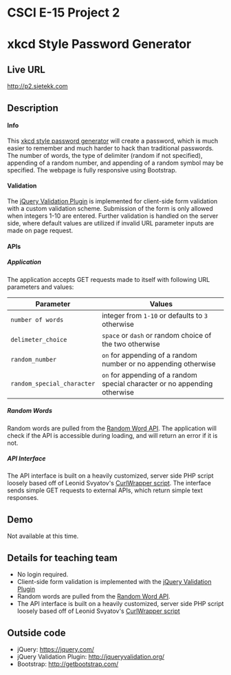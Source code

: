 # CSCI E-15 Project 2
# xkcd Style Password Generator

## Live URL
<http://p2.sietekk.com>

## Description

#### Info
This [xkcd style password generator](http://xkcd.com/936/) will create a password, which is much easier to remember and much harder to hack than traditional passwords. The number of words, the type of delimiter (random if not specified), appending of a random number, and appending of a random symbol may be specified. The webpage is fully responsive using Bootstrap.

#### Validation
The [jQuery Validation Plugin](http://jqueryvalidation.org/) is implemented for client-side form validation with a custom validation scheme. Submission of the form is only allowed when integers 1-10 are entered. Further validation is handled on the server side, where default values are utilized if invalid URL parameter inputs are made on page request.

#### APIs
##### Application
The application accepts GET requests made to itself with following URL parameters and values:

| Parameter                  | Values                                                                     |
| -------------------------- | -------------------------------------------------------------------------- |
| `number of words`          | integer from `1-10` or defaults to `3` otherwise                           |
| `delimeter_choice`         | `space` or `dash` or random choice of the two otherwise                    |
| `random_number`            | `on` for appending of a random number or no appending otherwise            |
| `random_special_character` | `on` for appending of a random special character or no appending otherwise |

##### Random Words
Random words are pulled from the [Random Word API](http://randomword.setgetgo.com). The application will check if the API is accessible during loading, and will return an error if it is not.

##### API Interface
The API interface is built on a heavily customized, server side PHP script loosely based off of Leonid Svyatov's [CurlWrapper script](https://github.com/svyatov/CurlWrapper). The interface sends simple GET requests to external APIs, which return simple text responses.

## Demo
Not available at this time.

## Details for teaching team
* No login required.
* Client-side form validation is implemented with the [jQuery Validation Plugin](http://jqueryvalidation.org/)
* Random words are pulled from the [Random Word API](http://randomword.setgetgo.com).
* The API interface is built on a heavily customized, server side PHP script loosely based off of Leonid Svyatov's [CurlWrapper script](https://github.com/svyatov/CurlWrapper)

## Outside code
* jQuery: <https://jquery.com/>
* jQuery Validation Plugin: <http://jqueryvalidation.org/>
* Bootstrap: <http://getbootstrap.com/>
